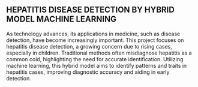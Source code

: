 ## HEPATITIS DISEASE DETECTION BY HYBRID MODEL MACHINE LEARNING
As technology advances, its applications in medicine, such as disease detection, have become increasingly important. This project focuses on hepatitis disease detection, a growing concern due to rising cases, especially in children. Traditional methods often misdiagnose hepatitis as a common cold, highlighting the need for accurate identification. Utilizing machine learning, this hybrid model aims to identify patterns and traits in hepatitis cases, improving diagnostic accuracy and aiding in early detection.
